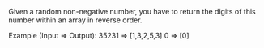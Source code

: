 Given a random non-negative number, you have to return the digits of this number within an array in reverse order.

Example (Input => Output):
35231 => [1,3,2,5,3]
0     => [0]
